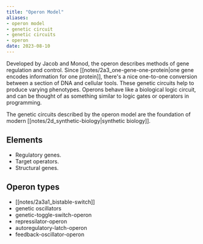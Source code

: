 ```yaml
---
title: "Operon Model"
aliases:
- operon model
- genetic circuit
- genetic circuits
- operon
date: 2023-08-10
---
```


Developed by Jacob and Monod, the operon describes methods of gene regulation and control. Since [[notes/2a3_one-gene-one-protein|one gene encodes information for one protein]], there's a nice one-to-one conversion between a section of DNA and cellular tools. These genetic circuits help to produce varying phenotypes. Operons behave like a biological logic circuit, and can be thought of as something similar to logic gates or operators in programming.

The genetic circuits described by the operon model are the foundation of modern [[notes/2d_synthetic-biology|synthetic biology]].

## Elements
- Regulatory genes.
- Target operators.
- Structural genes.

## Operon types
- [[notes/2a3a1_bistable-switch]]
- genetic oscillators
- genetic-toggle-switch-operon
- repressilator-operon
- autoregulatory-latch-operon
- feedback-oscillator-operon